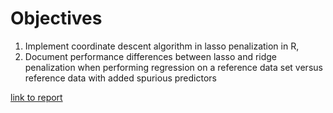 # Objectives
1) Implement coordinate descent algorithm in lasso penalization in R, 
2) Document performance differences between lasso and ridge penalization when performing regression on a reference data set versus reference data with added spurious predictors

[link to report](https://steve303.github.io/stat542code2/Assignment_2_1093_steven36.html)
